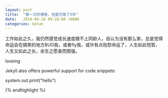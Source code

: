 ```yaml
---
layout: post
title:  "第一次的博客，但是它晚了5年"
date:   2018-09-18 09:28:00 +0800
categories: ketan
---
```


工作如此之久，我仍然感觉成长速度跟不上同龄人，自认为没有那么笨，总是觉得命运会在搞笑的地方BUG我，或者fly我，或许有点抱怨命运了，人生如此短暂，人生又如此之长，余生之愿奋而图强。


loveing



Jekyll also offers powerful support for code snippets:

 system.out.print("hello")

{% endhighlight %}

